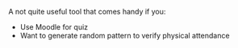 A not quite useful tool that comes handy if you:

* Use Moodle for quiz
* Want to generate random pattern to verify physical attendance
